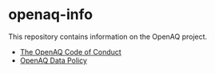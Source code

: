 # openaq-info
This repository contains information on the OpenAQ project.

- [The OpenAQ Code of Conduct](https://github.com/openaq/openaq-info/blob/master/CODE-OF-CONDUCT.md)
- [OpenAQ Data Policy](https://github.com/openaq/openaq-info/blob/master/DATA-POLICY.md)
